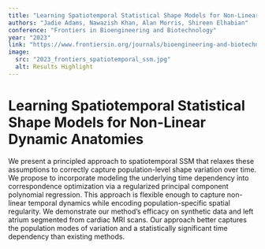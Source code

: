 ```yaml
---
title: "Learning Spatiotemporal Statistical Shape Models for Non-Linear Dynamic Anatomies"
authors: "Jadie Adams, Nawazish Khan, Alan Morris, Shireen Elhabian"
conference: "Frontiers in Bioengineering and Biotechnology"
year: "2023"
link: "https://www.frontiersin.org/journals/bioengineering-and-biotechnology/articles/10.3389/fbioe.2023.1086234/full"
image:
  src: "2023_frontiers_spatiotemporal_ssm.jpg"
  alt: Results Highlight
---
```


# Learning Spatiotemporal Statistical Shape Models for Non-Linear Dynamic Anatomies

We present a principled approach to spatiotemporal SSM that relaxes these assumptions to correctly capture population-level shape variation over time. We propose to incorporate modeling the underlying time dependency into correspondence optimization via a regularized principal component polynomial regression. This approach is flexible enough to capture non-linear temporal dynamics while encoding population-specific spatial regularity. We demonstrate our method’s efficacy on synthetic data and left atrium segmented from cardiac MRI scans. Our approach better captures the population modes of variation and a statistically significant time dependency than existing methods.